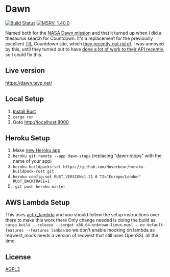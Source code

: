 Dawn
====
[![Build Status](https://travis-ci.com/palfrey/dawn.svg?branch=master)](https://travis-ci.com/palfrey/dawn)
[![MSRV: 1.40.0](https://flat.badgen.net/badge/MSRV/1.40.0/purple)](https://blog.rust-lang.org/2019/12/19/Rust-1.40.0.html)

Named both for the [NASA Dawn mission](http://dawn.jpl.nasa.gov/) and that it turned
up when I did a thesaurus search for Countdown. It's a replacement for the previously excellent [TfL](https://tfl.gov.uk/) Countdown site, which [they recently got rid of](https://blog.tfl.gov.uk/2016/05/24/countdown-moving-to-the-tfl-website/). I was annoyed by this, until they turned out to have [done a lot of work to their API recently](https://api.tfl.gov.uk/), so I could fix this.

Live version
------------
https://dawn.tevp.net/

Local Setup
-----------
1. [Install Rust](https://www.rustup.rs/)
2. `cargo run`
3. Goto [http://localhost:8000](http://localhost:8000)

Heroku Setup
------------
1. Make [new Heroku app](https://dashboard.heroku.com/new?org=personal-apps)
2. `heroku git:remote --app dawn-stops` (replacing "dawn-stops" with the name of your app)
3. `heroku buildpacks:set https://github.com/Hoverbear/heroku-buildpack-rust.git`
4. `heroku config:set RUST_VERSION=1.21.0 TZ="Europe/London" RUST_BACKTRACE=1`
5. ` git push heroku master`

AWS Lambda Setup
----------------
This uses [actix_lambda](https://github.com/palfrey/actix_lambda) and you should follow the setup instructions over there to make this work there
Only change needed is doing the build as `cargo build --release --target x86_64-unknown-linux-musl --no-default-features --features lambda` so we don't enable
mocking on lambda as reqwest_mock needs a version of reqwest that still uses OpenSSL all the time.

License
-------
[AGPL3](LICENSE)
